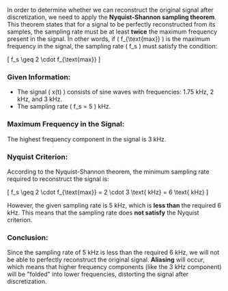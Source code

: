 In order to determine whether we can reconstruct the original signal after discretization, we need to apply the **Nyquist-Shannon sampling theorem**. This theorem states that for a signal to be perfectly reconstructed from its samples, the sampling rate must be at least **twice** the maximum frequency present in the signal. In other words, if \( f_{\text{max}} \) is the maximum frequency in the signal, the sampling rate \( f_s \) must satisfy the condition:

\[
f_s \geq 2 \cdot f_{\text{max}}
\]

### Given Information:
- The signal \( x(t) \) consists of sine waves with frequencies: 1.75 kHz, 2 kHz, and 3 kHz.
- The sampling rate \( f_s = 5 \) kHz.

### Maximum Frequency in the Signal:
The highest frequency component in the signal is 3 kHz.

### Nyquist Criterion:
According to the Nyquist-Shannon theorem, the minimum sampling rate required to reconstruct the signal is:

\[
f_s \geq 2 \cdot f_{\text{max}} = 2 \cdot 3 \text{ kHz} = 6 \text{ kHz}
\]

However, the given sampling rate is 5 kHz, which is **less than** the required 6 kHz. This means that the sampling rate does **not satisfy** the Nyquist criterion.

### Conclusion:
Since the sampling rate of 5 kHz is less than the required 6 kHz, we will not be able to perfectly reconstruct the original signal. **Aliasing** will occur, which means that higher frequency components (like the 3 kHz component) will be "folded" into lower frequencies, distorting the signal after discretization.

